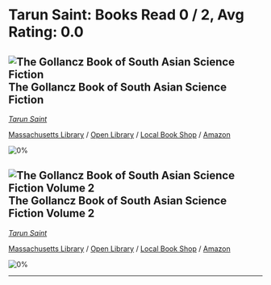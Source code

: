 # Tarun Saint:  Books Read 0 / 2, Avg Rating: 0.0 

## ![The Gollancz Book of South Asian Science Fiction](https://covers.openlibrary.org/b/isbn/978-9388322058-M.jpg) The Gollancz Book of South Asian Science Fiction
*[Tarun Saint](../authors/TarunSaint)*

[Massachusetts Library](https://library.minlib.net/search/i=978-9388322058) / [Open Library](https://openlibrary.org/isbn/978-9388322058) / [Local Book Shop](https://bookshop.org/book/978-9388322058) / [Amazon](https://smile.amazon.com/dp/9388322053)

![0%](https://progress-bar.dev/0) 



## ![The Gollancz Book of South Asian Science Fiction Volume 2](https://via.placeholder.com/128x202?text=The+Gollancz+Book+of+South+Asian+Science+Fiction+Volume+2) The Gollancz Book of South Asian Science Fiction Volume 2
*[Tarun Saint](../authors/TarunSaint)*

[Massachusetts Library](https://library.minlib.net/search/i=978-9391028626) / [Open Library](https://openlibrary.org/isbn/978-9391028626) / [Local Book Shop](https://bookshop.org/book/978-9391028626) / [Amazon](https://smile.amazon.com/dp/9391028624)

![0%](https://progress-bar.dev/0) 



---
